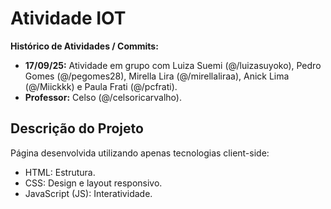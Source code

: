 # Atividade IOT

**Histórico de Atividades / Commits:**  
- **17/09/25:** Atividade em grupo com Luiza Suemi (@/luizasuyoko), Pedro Gomes (@/pegomes28), Mirella Lira (@/mirellaliraa), Anick Lima (@/Miickkk) e Paula Frati (@/pcfrati).
- **Professor:** Celso (@/celsoricarvalho).

## Descrição do Projeto
Página desenvolvida utilizando apenas tecnologias client-side:
- HTML: Estrutura.
- CSS: Design e layout responsivo.
- JavaScript (JS): Interatividade.
